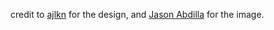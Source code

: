 credit to [ajlkn](https://aj.lkn.io/) for the design, and [Jason Abdilla](https://unsplash.com/@jabdilla_creative) for the image.